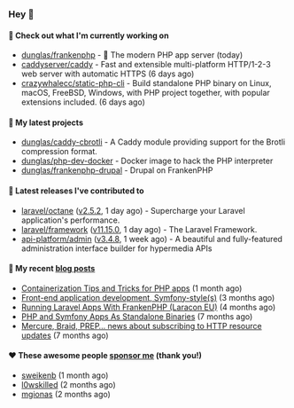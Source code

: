 ### Hey 👋

#### 👷 Check out what I'm currently working on

- [dunglas/frankenphp](https://github.com/dunglas/frankenphp) - 🧟 The modern PHP app server (today)
- [caddyserver/caddy](https://github.com/caddyserver/caddy) - Fast and extensible multi-platform HTTP/1-2-3 web server with automatic HTTPS (6 days ago)
- [crazywhalecc/static-php-cli](https://github.com/crazywhalecc/static-php-cli) - Build standalone PHP binary on Linux, macOS, FreeBSD, Windows, with PHP project together, with popular extensions included. (6 days ago)

#### 🌱 My latest projects

- [dunglas/caddy-cbrotli](https://github.com/dunglas/caddy-cbrotli) - A Caddy module providing support for the Brotli compression format.
- [dunglas/php-dev-docker](https://github.com/dunglas/php-dev-docker) - Docker image to hack the PHP interpreter
- [dunglas/frankenphp-drupal](https://github.com/dunglas/frankenphp-drupal) - Drupal on FrankenPHP

#### 🔭 Latest releases I've contributed to

- [laravel/octane](https://github.com/laravel/octane) ([v2.5.2](https://github.com/laravel/octane/releases/tag/v2.5.2), 1 day ago) - Supercharge your Laravel application&#39;s performance.
- [laravel/framework](https://github.com/laravel/framework) ([v11.15.0](https://github.com/laravel/framework/releases/tag/v11.15.0), 1 day ago) - The Laravel Framework.
- [api-platform/admin](https://github.com/api-platform/admin) ([v3.4.8](https://github.com/api-platform/admin/releases/tag/v3.4.8), 1 week ago) - A beautiful and fully-featured administration interface builder for hypermedia APIs

#### 📜 My recent [blog posts](https://dunglas.fr)

- [Containerization Tips and Tricks for PHP apps](https://dunglas.dev/2024/05/containerization-tips-and-tricks-for-php-apps/) (1 month ago)
- [Front-end application development, Symfony-style(s)](https://dunglas.dev/2024/04/front-end-application-development-symfony-styles/) (3 months ago)
- [Running Laravel Apps With FrankenPHP (Laracon EU)](https://dunglas.dev/2024/02/running-laravel-apps-with-frankenphp-laracon-eu/) (4 months ago)
- [PHP and Symfony Apps As Standalone Binaries](https://dunglas.dev/2023/12/php-and-symfony-apps-as-standalone-binaries/) (7 months ago)
- [Mercure, Braid, PREP… news about subscribing to HTTP resource updates](https://dunglas.dev/2023/11/mercure-braid-prep-news-about-subscribing-to-http-resource-updates/) (7 months ago)

#### ❤️ These awesome people [sponsor me](https://github.com/sponsors/dunglas) (thank you!)

- [sweikenb](https://github.com/sweikenb) (1 month ago)
- [l0wskilled](https://github.com/l0wskilled) (2 months ago)
- [mgionas](https://github.com/mgionas) (2 months ago)
